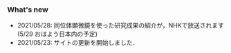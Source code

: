 ### What's new
- 2021/05/28: 同位体顕微鏡を使った研究成果の紹介が，NHKで放送されます (5/29 おはよう日本内の予定)    
- 2021/05/23: サイトの更新を開始しました．   